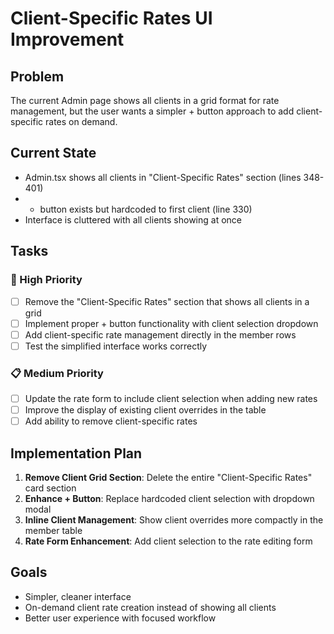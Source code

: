 # Client-Specific Rates UI Improvement

## Problem
The current Admin page shows all clients in a grid format for rate management, but the user wants a simpler + button approach to add client-specific rates on demand.

## Current State
- Admin.tsx shows all clients in "Client-Specific Rates" section (lines 348-401)
- + button exists but hardcoded to first client (line 330)
- Interface is cluttered with all clients showing at once

## Tasks

### 🔄 High Priority  
- [ ] Remove the "Client-Specific Rates" section that shows all clients in a grid
- [ ] Implement proper + button functionality with client selection dropdown
- [ ] Add client-specific rate management directly in the member rows
- [ ] Test the simplified interface works correctly

### 📋 Medium Priority
- [ ] Update the rate form to include client selection when adding new rates
- [ ] Improve the display of existing client overrides in the table
- [ ] Add ability to remove client-specific rates

## Implementation Plan

1. **Remove Client Grid Section**: Delete the entire "Client-Specific Rates" card section
2. **Enhance + Button**: Replace hardcoded client selection with dropdown modal
3. **Inline Client Management**: Show client overrides more compactly in the member table
4. **Rate Form Enhancement**: Add client selection to the rate editing form

## Goals
- Simpler, cleaner interface
- On-demand client rate creation instead of showing all clients
- Better user experience with focused workflow